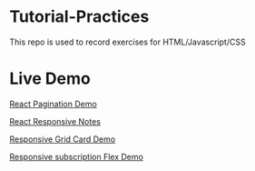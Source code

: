# Tutorial-Practices

This repo is used to record exercises for HTML/Javascript/CSS

# Live Demo

[React Pagination Demo](https://react-pagination-jess.netlify.app/)

[React Responsive Notes](https://responsive-notes.netlify.app/)

[Responsive Grid Card Demo](https://responsive-grid-prac.netlify.app/)

[Responsive subscription Flex Demo](https://responsive-subscription.netlify.app/)
